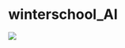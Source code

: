 # winterschool_AI

![]([https://www.google.com/url?sa=i&url=https%3A%2F%2Fpixabay.com%2Fimages%2Fsearch%2Fnature%2F&psig=AOvVaw2LRlL3OijzpRC0ZR_eax0I&ust=1673325390502000&source=images&cd=vfe&ved=0CBAQjRxqFwoTCLD71P7UufwCFQAAAAAdAAAAABAE](https://www.google.com/url?sa=i&url=https%3A%2F%2Fen.wikipedia.org%2Fwiki%2FImage&psig=AOvVaw2LRlL3OijzpRC0ZR_eax0I&ust=1673325390502000&source=images&cd=vfe&ved=0CBAQjRxqFwoTCLD71P7UufwCFQAAAAAdAAAAABAI))
